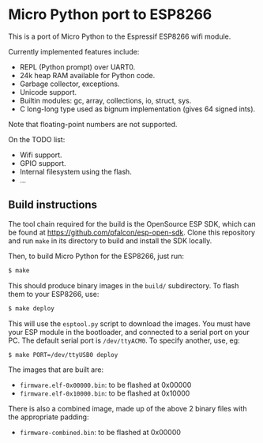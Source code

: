 Micro Python port to ESP8266
============================

This is a port of Micro Python to the Espressif ESP8266 wifi module.

Currently implemented features include:
- REPL (Python prompt) over UART0.
- 24k heap RAM available for Python code.
- Garbage collector, exceptions.
- Unicode support.
- Builtin modules: gc, array, collections, io, struct, sys.
- C long-long type used as bignum implementation (gives 64 signed ints).

Note that floating-point numbers are not supported.

On the TODO list:
- Wifi support.
- GPIO support.
- Internal filesystem using the flash.
- ...

Build instructions
------------------

The tool chain required for the build is the OpenSource ESP SDK, which can be
found at <https://github.com/pfalcon/esp-open-sdk>.  Clone this repository and
run `make` in its directory to build and install the SDK locally.

Then, to build Micro Python for the ESP8266, just run:
```bash
$ make
```
This should produce binary images in the `build/` subdirectory.  To flash them
to your ESP8266, use:
```bash
$ make deploy
```
This will use the `esptool.py` script to download the images.  You must have
your ESP module in the bootloader, and connected to a serial port on your PC.
The default serial port is `/dev/ttyACM0`.  To specify another, use, eg:
```bash
$ make PORT=/dev/ttyUSB0 deploy
```

The images that are built are:
- `firmware.elf-0x00000.bin`: to be flashed at 0x00000
- `firmware.elf-0x10000.bin`: to be flashed at 0x10000

There is also a combined image, made up of the above 2 binary files with the
appropriate padding:
- `firmware-combined.bin`: to be flashed at 0x00000
